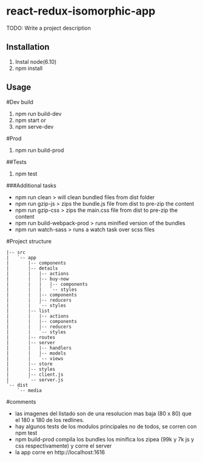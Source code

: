 # react-redux-isomorphic-app
TODO: Write a project description
## Installation
1. Instal node(6.10)
2. npm install
## Usage
#Dev build
1. npm run build-dev
2. npm start
or
1. npm serve-dev

#Prod
1. npm run build-prod 

##Tests
1. npm test

###Additional tasks
- npm run clean > will clean bundled files from dist folder
- npm run gzip-js > zips the bundle.js file from dist to pre-zip the content
- npm run gzip-css > zips the main.css file from dist to pre-zip the content
- npm run build-webpack-prod > runs minified version of the bundles
- npm run watch-sass > runs a watch task over scss files 

#Project structure
```
|-- src
|   `-- app
|       |-- components
|       |-- details
|       |   |-- actions
|       |   |-- buy-now
|       |   |   |-- components
|       |   |   `-- styles
|       |   |-- components
|       |   |-- reducers
|       |   `-- styles
|       |-- list
|       |   |-- actions
|       |   |-- components
|       |   |-- reducers
|       |   `-- styles
|       |-- routes
|       |-- server
|       |   |-- handlers
|       |   |-- models
|       |   `-- views
|       |-- store
|       |-- styles
|       |-- client.js
|       `-- server.js
`-- dist
    `-- media
```
#comments
- las imagenes del listado son de una resolucion mas baja (80 x 80) que el 180 x 180 de los redlines.
- hay algunos tests de los modulos principales no de todos, se corren con npm test
- npm build-prod compila los bundles los minifica los zipea (99k y 7k  js y css respectivamente) y corre el server
- la app corre en http://localhost:1616